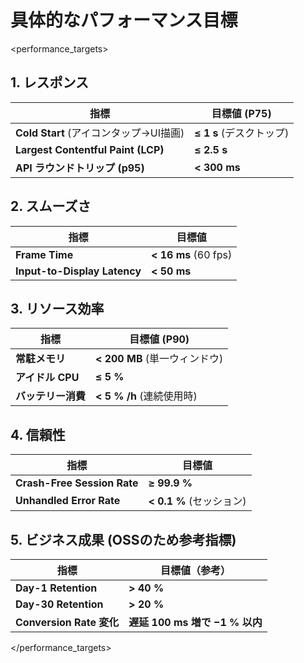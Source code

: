 # 具体的なパフォーマンス目標

<performance_targets>
## 1. レスポンス

| 指標 | 目標値 (P75) |
|------|-------------|
| **Cold Start** (アイコンタップ→UI描画) | **≤ 1 s** (デスクトップ) |
| **Largest Contentful Paint (LCP)** | **≤ 2.5 s** |
| **API ラウンドトリップ (p95)** | **< 300 ms** |

## 2. スムーズさ

| 指標 | 目標値 |
|------|--------|
| **Frame Time** | **< 16 ms** (60 fps) |
| **Input-to-Display Latency** | **< 50 ms** |

## 3. リソース効率

| 指標 | 目標値 (P90) |
|------|-------------|
| **常駐メモリ** | **< 200 MB** (単一ウィンドウ) |
| **アイドル CPU** | **≤ 5 %** |
| **バッテリー消費** | **< 5 % /h** (連続使用時) |

## 4. 信頼性

| 指標 | 目標値 |
|------|--------|
| **Crash-Free Session Rate** | **≥ 99.9 %** |
| **Unhandled Error Rate** | **< 0.1 %** (セッション) |

## 5. ビジネス成果 (OSSのため参考指標)

| 指標 | 目標値（参考） |
|------|---------------|
| **Day-1 Retention** | **> 40 %** |
| **Day-30 Retention** | **> 20 %** |
| **Conversion Rate 変化** | **遅延 100 ms 増で −1 % 以内** |
</performance_targets>